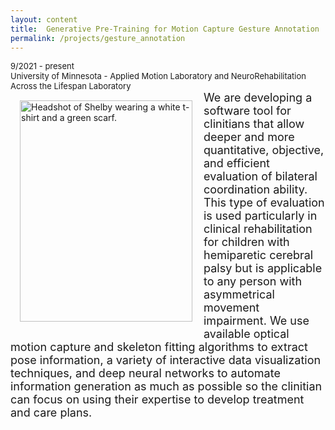 ```yaml
---
layout: content
title:  Generative Pre-Training for Motion Capture Gesture Annotation
permalink: /projects/gesture_annotation
---
```


<font size=2>9/2021 - present<br>
 University of Minnesota - Applied Motion Laboratory and NeuroRehabilitation Across the Lifespan Laboratory<br></font>
 <img src="assets/headshot.png" align="left" alt="Headshot of Shelby wearing a white t-shirt and a green scarf." width="276" height="354" style="padding: 15px;"/>
<font size=4>We are developing a software tool for clinitians that allow deeper and more quantitative, objective, and efficient evaluation of bilateral coordination ability. This type of evaluation is used particularly in clinical rehabilitation for children with hemiparetic cerebral palsy but is applicable to any person with asymmetrical movement impairment. We use available optical motion capture and skeleton fitting algorithms to extract pose information, a variety of interactive data visualization techniques, and deep neural networks to automate information generation as much as possible so the clinitian can focus on using their expertise to develop treatment and care plans.</font>
